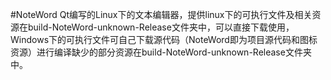 #NoteWord
Qt编写的Linux下的文本编辑器，提供linux下的可执行文件及相关资源在build-NoteWord-unknown-Release文件夹中，可以直接下载使用，Windows下的可执行文件可自己下载源代码（NoteWord即为项目源代码和图标资源）进行编译缺少的部分资源在build-NoteWord-unknown-Release文件夹中。

